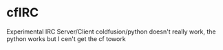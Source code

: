 # cfIRC
Experimental IRC Server/Client coldfusion/python
doesn't really work, the python works but I cen't get the cf towork
